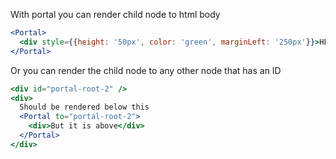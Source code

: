 With portal you can render child node to html body

```jsx
<Portal>
  <div style={{height: '50px', color: 'green', marginLeft: '250px'}}>HELLO HELLO HELLO HELLO HELLO</div>
</Portal>
```


Or you can render the child node to any other node that has an ID

```jsx
<div id="portal-root-2" />
<div>
  Should be rendered below this
  <Portal to="portal-root-2">
    <div>But it is above</div>
  </Portal>
</div>
```
